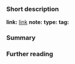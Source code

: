 ### Short description
**link:** [link](https://www.kaggle.com/datasets/pablomgomez21/drugs-a-b-c-x-y-for-decision-trees)
**note:** 
**type:** 
**tag:**

### Summary

### Further reading 


